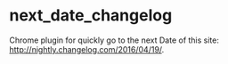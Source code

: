 # next_date_changelog
Chrome plugin for quickly go to the next Date of this site: http://nightly.changelog.com/2016/04/19/.